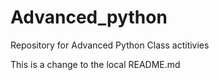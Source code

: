 # Advanced_python
Repository for Advanced Python Class actitivies

This is a change to the local README.md